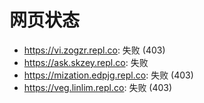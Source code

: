 # 网页状态
- https://vi.zogzr.repl.co: 失败 (403)
- https://ask.skzey.repl.co: 失败
- https://mization.edpjg.repl.co: 失败 (403)
- https://veg.linlim.repl.co: 失败 (403)
